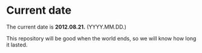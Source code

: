 # Current date

The current date is **2012.08.21.** (YYYY.MM.DD.)

This repository will be good when the world ends, so we will know how long it lasted.
